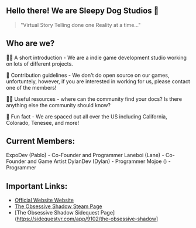 ## Hello there! We are Sleepy Dog Studios 👋

> "Virtual Story Telling done one Reality at a time..."

## Who are we?

🙋‍♀️ A short introduction - We are a indie game development studio working on lots of different projects.

🌈 Contribution guidelines - We don't do open source on our games, unfortuntely, however, if you are interested in working for us, please contact one of the members!

👩‍💻 Useful resources - where can the community find your docs? Is there anything else the community should know?

🍿 Fun fact - We are spaced out all over the US including California, Colorado, Tenesee, and more!


## Current Members:

ExpoDev (Pablo) - Co-Founder and Programmer
Laneboi (Lane) - Co-Founder and Game Artist
DylanDev (Dylan) - Programmer
Mojoe () - Programmer


## Important Links:

- [Official Website Website](https://www.sleepydogstudios.com/)
- [The Obsessive Shadow Steam Page](https://store.steampowered.com/app/2074360/The_Obsessive_Shadow/)
- [The Obsessive Shadow Sidequest Page](https://sidequestvr.com/app/9102/the-obsessive-shadow]
